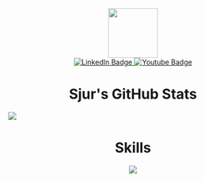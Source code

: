 <div id="header" align="center">
  <img src="https://media.giphy.com/media/mAZf4H4Pi0wwlj3ZAw/giphy.gif" width="100"/>
</div>
<div id="badges" align="center">
  <a href="https://www.linkedin.com/in/sjurhassel/">
    <img src="https://img.shields.io/badge/LinkedIn-blue?style=for-the-badge&logo=linkedin&logoColor=white" alt="LinkedIn Badge"/>
  </a>
  <a href="https://m.youtube.com/watch?v=hxhfxN6yGcg&pp=ygUcc3VwYWJhc2UgaW50cm9kdWN0aW9uIHNhcm9zag%3D%3D">
    <img src="https://img.shields.io/badge/YouTube-red?style=for-the-badge&logo=youtube&logoColor=white" alt="Youtube Badge"/>
  </a>
</div>
<div align="center">
  <h1>Sjur's GitHub Stats</h1>
</div>
<div>
  <img src="https://github-readme-stats.vercel.app/api?username=vanomad&show_icons=true&theme=dracula">
</div>
<div align="center">
  <h1>Skills</h1>
</div>
<div>
  <p align="center">
    <a href="https://skillicons.dev">
      <img src="https://skillicons.dev/icons?i=bash,html,css,sass,js,bootstrap,figma,react,vite,tailwind,github,netlify,nodejs,postman,supabase,xd,ps,pr,git,github,codepen,vscode,postgres,wordpress&perline=4&theme=merko"/>
    </a>
  </p>
</div>
  